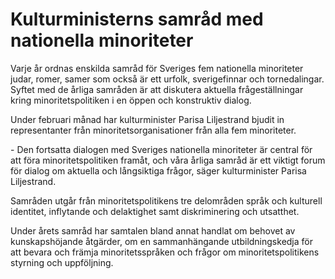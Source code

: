 # Kulturministerns samråd med nationella minoriteter

Varje år ordnas enskilda samråd för Sveriges fem nationella minoriteter judar, romer, samer som också är ett urfolk, sverigefinnar och tornedalingar. Syftet med de årliga samråden är att diskutera aktuella frågeställningar kring minoritetspolitiken i en öppen och konstruktiv dialog.


Under februari månad har kulturminister Parisa Liljestrand bjudit in representanter från minoritetsorganisationer från alla fem minoriteter.

\- Den fortsatta dialogen med Sveriges nationella minoriteter är central för att föra minoritetspolitiken framåt, och våra årliga samråd är ett viktigt forum för dialog om aktuella och långsiktiga frågor, säger kulturminister Parisa Liljestrand.

Samråden utgår från minoritetspolitikens tre delområden språk och kulturell identitet, inflytande och delaktighet samt diskriminering och utsatthet.

Under årets samråd har samtalen bland annat handlat om behovet av kunskapshöjande åtgärder, om en sammanhängande utbildningskedja för att bevara och främja minoritetsspråken och frågor om minoritetspolitikens styrning och uppföljning.
